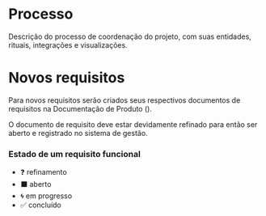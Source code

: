 # Processo

Descrição do processo de coordenação do projeto, com suas entidades, rituais, integrações e visualizações.


# Novos requisitos

Para novos requisitos serão criados seus respectivos documentos de requisitos na Documentação de Produto ().

O documento de requisito deve estar devidamente refinado para então ser aberto e registrado no sistema de gestão.


### Estado de um requisito funcional

- ❓ refinamento
-  ⬛ aberto
-  🌀 em progresso
-  ✅ concluído
